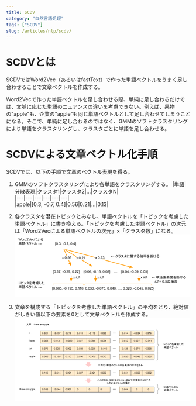```yaml
---
title: SCDV
category: "自然言語処理"
tags: ["SCDV"]
slug: /articles/nlp/scdv/
---
```



# SCDVとは
SCDVではWord2Vec（あるいはfastText）で作った単語ベクトルをうまく足し合わせることで文章ベクトルを作成する。

Word2Vecで作った単語ベクトルを足し合わせる際、単純に足し合わるだけでは、文脈に応じた単語のニュアンスの違いを考慮できない。例えば、果物の"apple"も、企業の"apple"も同じ単語ベクトルとして足し合わせてしまうことになる。そこで、単純に足し合わるのではなく、GMMのソフトクラスタリングにより単語をクラスタリングし、クラスタごとに単語を足し合わせる。

# SCDVによる文章ベクトル化手順
SCDVでは、以下の手順で文章のベクトル表現を得る。

1. GMMのソフトクラスタリングにより各単語をクラスタリングする。
    |単語|分散表現|クラスタ1|クラスタ2|...|クラスタN|  
    |---|---|---|---|---|---|  
    |apple|[0.3, -0.7, 0.4]|0.56|0.21|...|0.13|
    
2. 各クラスタを潜在トピックとみなし、単語ベクトルを「トピックを考慮した単語ベクトル」に書き換える。「トピックを考慮した単語ベクトル」の次元は「Word2Vecによる単語ベクトルの次元」×「クラスタ数」になる。
![SCDV](./scdv-1.png)

3. 文章を構成する「トピックを考慮した単語ベクトル」の平均をとり、絶対値がしきい値以下の要素を0として文章ベクトルを作成する。
![SCDV](./scdv-2.png)

